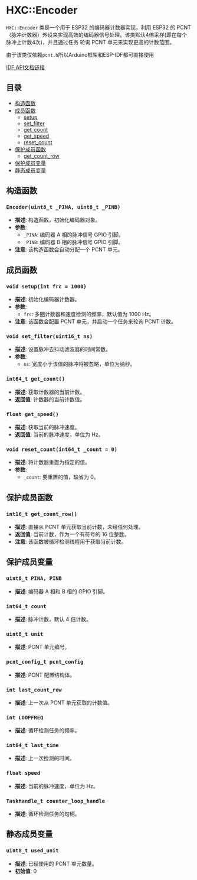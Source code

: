 # HXC::Encoder

`HXC::Encoder` 类是一个用于 ESP32 的编码器计数器实现，利用 ESP32 的 PCNT（脉冲计数器）外设来实现高效的编码器信号处理。该类默认4倍采样(即在每个脉冲上计数4次)，并且通过任务
轮询 PCNT 单元来实现更高的计数范围。

由于该类仅依赖```pcnt.h```所以Arduino框架和ESP-IDF都可直接使用

[IDF API文档链接](https://docs.espressif.com/projects/esp-idf/zh_CN/latest/esp32s3/api-reference/peripherals/pcnt.html)
## 目录
- [构造函数](#构造函数)
- [成员函数](#成员函数)
  - [setup](#setup)
  - [set_filter](#set_filter)
  - [get_count](#get_count)
  - [get_speed](#get_speed)
  - [reset_count](#reset_count)
- [保护成员函数](#保护成员函数)
  - [get_count_row](#get_count_row)
- [保护成员变量](#保护成员变量)
- [静态成员变量](#静态成员变量)

## 构造函数

### `Encoder(uint8_t _PINA, uint8_t _PINB)`

- **描述**: 构造函数，初始化编码器对象。
- **参数**:
  - `_PINA`: 编码器 A 相的脉冲信号 GPIO 引脚。
  - `_PINB`: 编码器 B 相的脉冲信号 GPIO 引脚。
- **注意**: 该构造函数会自动分配一个 PCNT 单元。

## 成员函数

### `void setup(int frc = 1000)`

- **描述**: 初始化编码器计数器。
- **参数**:
  - `frc`: 多圈计数器和速度检测的频率，默认值为 1000 Hz。
- **注意**: 该函数会配置 PCNT 单元，并启动一个任务来轮询 PCNT 计数。

### `void set_filter(uint16_t ns)`

- **描述**: 设置脉冲去抖动滤波器的时间常数。
- **参数**:
  - `ns`: 宽度小于该值的脉冲将被忽略，单位为纳秒。

### `int64_t get_count()`

- **描述**: 获取计数器的当前计数。
- **返回值**: 计数器的当前计数值。

### `float get_speed()`

- **描述**: 获取当前的脉冲速度。
- **返回值**: 当前的脉冲速度，单位为 Hz。

### `void reset_count(int64_t _count = 0)`

- **描述**: 将计数器重置为指定的值。
- **参数**:
  - `_count`: 要重置的值，缺省为 0。

## 保护成员函数

### `int16_t get_count_row()`

- **描述**: 直接从 PCNT 单元获取当前计数，未经任何处理。
- **返回值**: 当前计数，作为一个有符号的 16 位整数。
- **注意**: 该函数被循环检测线程用于获取当前计数。

## 保护成员变量

### `uint8_t PINA, PINB`

- **描述**: 编码器 A 相和 B 相的 GPIO 引脚。

### `int64_t count`

- **描述**: 脉冲计数，默认 4 倍计数。

### `uint8_t unit`

- **描述**: PCNT 单元编号。

### `pcnt_config_t pcnt_config`

- **描述**: PCNT 配置结构体。

### `int last_count_row`

- **描述**: 上一次从 PCNT 单元获取的计数值。

### `int LOOPFREQ`

- **描述**: 循环检测任务的频率。

### `int64_t last_time`

- **描述**: 上一次检测的时间。

### `float speed`

- **描述**: 当前的脉冲速度，单位为 Hz。

### `TaskHandle_t counter_loop_handle`

- **描述**: 循环检测任务的句柄。

## 静态成员变量

### `uint8_t used_unit`

- **描述**: 已经使用的 PCNT 单元数量。
- **初始值**: 0

